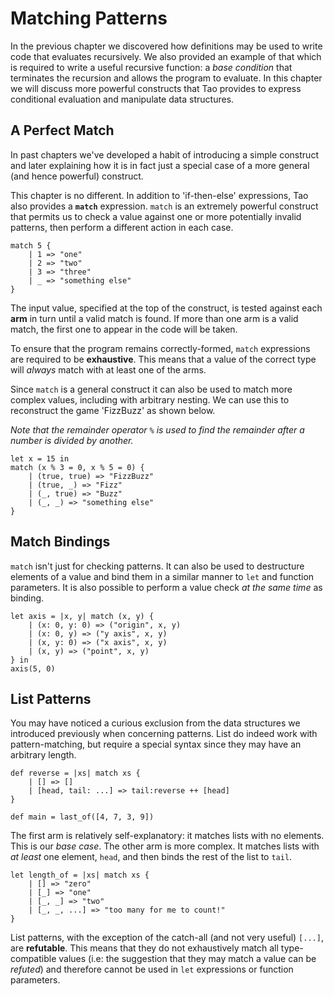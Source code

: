 # Matching Patterns

In the previous chapter we discovered how definitions may be used to write code
that evaluates recursively. We also provided an example of that which is
required to write a useful recursive function: a *base condition* that
terminates the recursion and allows the program to evaluate. In this chapter we
will discuss more powerful constructs that Tao provides to express conditional
evaluation and manipulate data structures.

## A Perfect Match

In past chapters we've developed a habit of introducing a simple construct and
later explaining how it is in fact just a special case of a more general (and
hence powerful) construct.

This chapter is no different. In addition to 'if-then-else' expressions, Tao
also provides a **`match`** expression. `match` is an extremely powerful construct
that permits us to check a value against one or more potentially invalid
patterns, then perform a different action in each case.

```
match 5 {
	| 1 => "one"
	| 2 => "two"
	| 3 => "three"
	| _ => "something else"
}
```

The input value, specified at the top of the construct, is tested against each
**arm** in turn until a valid match is found. If more than one arm is a valid
match, the first one to appear in the code will be taken.

To ensure that the program remains correctly-formed, `match` expressions are
required to be **exhaustive**. This means that a value of the correct type will
*always* match with at least one of the arms.

Since `match` is a general construct it can also be used to match more complex
values, including with arbitrary nesting. We can use this to reconstruct the
game 'FizzBuzz' as shown below.

*Note that the remainder operator `%` is used to find the remainder after a
number is divided by another.*

```
let x = 15 in
match (x % 3 = 0, x % 5 = 0) {
	| (true, true) => "FizzBuzz"
	| (true, _) => "Fizz"
	| (_, true) => "Buzz"
	| (_, _) => "something else"
}
```

## Match Bindings

`match` isn't just for checking patterns. It can also be used to destructure
elements of a value and bind them in a similar manner to `let` and function
parameters. It is also possible to perform a value check *at the same time* as
binding.

```
let axis = |x, y| match (x, y) {
	| (x: 0, y: 0) => ("origin", x, y)
	| (x: 0, y) => ("y axis", x, y)
	| (x, y: 0) => ("x axis", x, y)
	| (x, y) => ("point", x, y)
} in
axis(5, 0)
```

## List Patterns

You may have noticed a curious exclusion from the data structures we introduced
previously when concerning patterns. List do indeed work with pattern-matching,
but require a special syntax since they may have an arbitrary length.

```
def reverse = |xs| match xs {
	| [] => []
	| [head, tail: ...] => tail:reverse ++ [head]
}

def main = last_of([4, 7, 3, 9])
```

The first arm is relatively self-explanatory: it matches lists with no elements.
This is our *base case*. The other arm is more complex. It matches lists with
*at least* one element, `head`, and then binds the rest of the list to `tail`.

```
let length_of = |xs| match xs {
	| [] => "zero"
	| [_] => "one"
	| [_, _] => "two"
	| [_, _, ...] => "too many for me to count!"
}
```

List patterns, with the exception of the catch-all (and not very useful)
`[...]`, are **refutable**. This means that they do not exhaustively match all
type-compatible values (i.e: the suggestion that they may match a value can be
*refuted*) and therefore cannot be used in `let` expressions or
function parameters.
